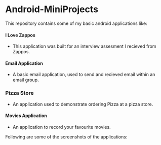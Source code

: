 # Android-MiniProjects

This repository contains some of my basic android applications like:

#### **I Love Zappos**
- This application was built for an interview assesment I recieved from Zappos.

#### **Email Application**
- A basic email application, used to send and recieved email within an email group.

### **Pizza Store**
- An application used to demonstrate ordering Pizza at a pizza store.

#### **Movies Application**
- An application to record your favourite movies.


Following are some of the screenshots of the applications: